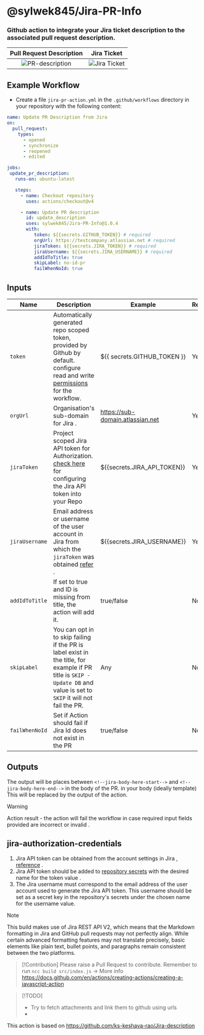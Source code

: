 # @sylwek845/Jira-PR-Info

### Github action to integrate your Jira ticket description to the associated pull request description.

|       Pull Request Description        |           Jira Ticket           |
|:-------------------------------------:|:-------------------------------:|
| ![PR-description](PR-description.png) | ![Jira Ticket](Jira-Ticket.png) |

## Example Workflow 
- Create a file `jira-pr-action.yml` in the `.github/workflows` directory in your repository with the following content:
  
```yaml
name: Update PR Description from Jira 
on:
  pull_request:
    types:
      - opened
      - synchronize
      - reopened
      - edited

jobs:
 update_pr_description:
   runs-on: ubuntu-latest

   steps:
     - name: Checkout repository
       uses: actions/checkout@v4

     - name: Update PR description 
       id: update_description
       uses: sylwek845/Jira-PR-Info@1.0.4
       with:
          token: ${{secrets.GITHUB_TOKEN}} # required
          orgUrl: https://testcompany.atlassian.net # required
          jiraToken: ${{secrets.JIRA_TOKEN}} # required
          jiraUsername: ${{secrets.JIRA_USERNAME}} # required
          addIdToTitle: true
          skipLabel: no-id-pr
          failWhenNoId: true
```
## Inputs

| Name           | Description                                                                                                                                                                                                                                                                                          | Example                          | Required |
|----------------|------------------------------------------------------------------------------------------------------------------------------------------------------------------------------------------------------------------------------------------------------------------------------------------------------|----------------------------------|----------|
| `token`        | Automatically generated repo scoped token, provided by Github by default. configure read and write [permissions](https://github.blog/changelog/2021-04-20-github-actions-control-permissions-for-github_token/#setting-the-default-permissions-for-the-organization-or-repository) for the workflow. | ${{ secrets.GITHUB_TOKEN }}      | Yes      |
| `orgUrl`       | Organisation's sub-domain for Jira .                                                                                                                                                                                                                                                                 | https://sub-domain.atlassian.net | Yes      |
| `jiraToken`    | Project scoped Jira API token for Authorization. [check here](#jira-authorization-credentials) for configuring the Jira API token into your Repo                                                                                                                                                     | ${{secrets.JIRA_API_TOKEN}}      | Yes      |
| `jiraUsername` | Email address or  username of the user account in Jira from which the `jiraToken` was obtained  [refer](#jira-authorization-credentials) .                                                                                                                                                           | ${{secrets.JIRA_USERNAME}}       | Yes      |
| `addIdToTitle` | If set to true and ID is missing from title, the action will add it.                                                                                                                                                                                                                                 | true/false                       | No       |
| `skipLabel`    | You can opt in to skip failing if the PR is label exist in the title, for example if PR title is `SKIP - Update DB` and value is set to `SKIP` it will not fail the PR.                                                                                                                              | Any                              | No       |
| `failWhenNoId` | Set if Action should fail if Jira Id does not exist in the PR                                                                                                                                                                                                                                        | true/false                       | No       |

## Outputs

The output will be places between `<!--jira-body-here-start-->` and `<!--jira-body-here-end-->` in the body of the PR.
in your body (ideally template)
This will be replaced by the output of the action.

> [!WARNING]  
>Action result - the action will fail the workflow in case required input fields provided are incorrect or invalid .

## jira-authorization-credentials 
1. Jira API token can be obtained from the account settings in Jira , [reference](https://support.atlassian.com/atlassian-account/docs/manage-api-tokens-for-your-atlassian-account/) .
2.  Jira API token should be added to [repository secrets](https://docs.github.com/en/actions/security-guides/using-secrets-in-github-actions#creating-secrets-for-a-repository) with the desired name for the token value .
3.  The Jira username must correspond to the email address of the user account used to generate the Jira API token. This username should be set as a secret key in the repository's secrets under the chosen name for the username value.

> [!NOTE]
> This build makes use of Jira REST API V2, which means that the Markdown formatting in Jira and GitHub pull requests may not perfectly align. While certain advanced formatting features may not translate precisely, basic elements like plain text, bullet points, and paragraphs remain consistent between the two platforms.

> [!Contribution]
> Please raise a Pull Request to contribute. 
> Remember to run `ncc build src/index.js` -> More info https://docs.github.com/en/actions/creating-actions/creating-a-javascript-action

> [!TODO]
> * Try to fetch attachments and link them to github using urls
> *

This action is based on https://github.com/ks-keshava-rao/Jira-description









